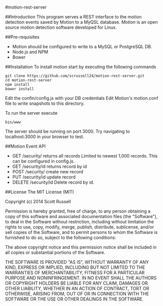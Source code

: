 #motion-rest-server

##Introduction
This program serves a REST interface to the motion detection events
saved by Motion to a MyQSL database. *Motion* is an open source motion
detection software developed for Linux.

##Pre-requisites
* Motion should be configured to write to a MySQL or PostgreSQL DB.
* Node.js and NPM
* Bower

##Installation
To install motion start by executing the following commands

```
git clone https://github.com/scrussell24/motion-rest-server.git
cd motion-rest-server
npm install
bower install
```

Edit the confin/config.js with your DB credentials Edit Motion's motion.conf file to write snapshots to this directory.

To run the server execute

```
bin/www
```

The server should be running on port 3000. Try navigating to localhost:3000 in your browser to test.

##Motion Event API
* GET	/security/	returns all records	Limited to newest 1,000 records. This can be configured in config.js.
* GET	/security/id	returns record by id
* POST	/security/	create new record
* PUT	/security/id	update record
* DELETE	/security/id	Delete record by id.

##License
The MIT License (MIT)

Copyright (c) 2014 Scott Russell

Permission is hereby granted, free of charge, to any person obtaining a copy of this software and associated documentation files (the "Software"), to deal in the Software without restriction, including without limitation the rights to use, copy, modify, merge, publish, distribute, sublicense, and/or sell copies of the Software, and to permit persons to whom the Software is furnished to do so, subject to the following conditions:

The above copyright notice and this permission notice shall be included in all copies or substantial portions of the Software.

THE SOFTWARE IS PROVIDED "AS IS", WITHOUT WARRANTY OF ANY KIND, EXPRESS OR IMPLIED, INCLUDING BUT NOT LIMITED TO THE WARRANTIES OF MERCHANTABILITY, FITNESS FOR A PARTICULAR PURPOSE AND NONINFRINGEMENT. IN NO EVENT SHALL THE AUTHORS OR COPYRIGHT HOLDERS BE LIABLE FOR ANY CLAIM, DAMAGES OR OTHER LIABILITY, WHETHER IN AN ACTION OF CONTRACT, TORT OR OTHERWISE, ARISING FROM, OUT OF OR IN CONNECTION WITH THE SOFTWARE OR THE USE OR OTHER DEALINGS IN THE SOFTWARE.
